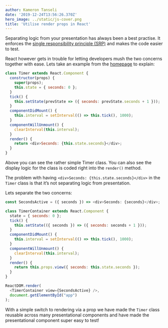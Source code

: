 ```yaml
---
author: Kameron Tanseli
date: '2019-12-24T13:56:26.370Z'
hero_image: ../static/js-cover.png
title: 'Utilise render props in React'
---
```


Separating logic from your presentation has always been a best practise. It enforces the [single responsibility principle (SRP)](https://en.wikipedia.org/wiki/Single_responsibility_principle) and makes the code easier to test.

React however gets in trouble for letting developers mush the two concerns together with ease. Lets take an example from the [homepage](https://reactjs.org/) to explain:

```javascript
class Timer extends React.Component {
  constructor(props) {
    super(props);
    this.state = { seconds: 0 };
  }
  tick() {
    this.setState(prevState => ({ seconds: prevState.seconds + 1 }));
  }
  componentDidMount() {
    this.interval = setInterval(() => this.tick(), 1000);
  }
  componentWillUnmount() {
    clearInterval(this.interval);
  }
  render() {
    return <div>Seconds: {this.state.seconds}</div>;
  }
}
```

Above you can see the rather simple Timer class. You can also see the display logic for the class is coded right into the `render()` method.

The problem with having `<div>Seconds: {this.state.seconds}</div>` in the `Timer` class is that it’s not separating logic from presentation.

Lets separate the two concerns:

```javascript
const SecondsActive = ({ seconds }) => <div>Seconds: {seconds}</div>;

class TimerContainer extends React.Component {
  state = { seconds: 0 };
  tick() {
    this.setState(({ seconds }) => ({ seconds: seconds + 1 }));
  }
  componentDidMount() {
    this.interval = setInterval(() => this.tick(), 1000);
  }
  componentWillUnmount() {
    clearInterval(this.interval);
  }
  render() {
    return this.props.view({ seconds: this.state.seconds });
  }
}

ReactDOM.render(
  <TimerContainer view={SecondsActive} />,
  document.getElementById("app")
);
```

With a simple switch to rendering via a prop we have made the `Timer` class reusable across many presentational components and have made the presentational component super easy to test!